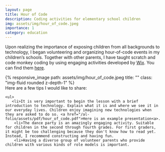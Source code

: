 ```yaml
---
layout: page
title: Hour of Code
description: Coding activities for elementary school children
img: assets/img/hour_of_code.jpeg
importance: 1
category: education
---
```


Upon realizing the importance of exposing children from all backgrounds to technology, I began volunteering and organizing hour-of-code events in my children’s schools. Together with other parents, I have taught scratch and code monkey coding by using engaging activities developed by [Wix](https://www.wix.com/about/us). You can find them [here](https://www.hourofcode.co.il/). 



<div class="row">
    <div class="col">
        {% responsive_image path: assets/img/hour_of_code.jpeg title: "" class: "img-fluid rounded z-depth-1" %}
    </div>
    <div class="col">
	Here are a few tips I would like to share: 

	<ul>
	   <li>It is very important to begin the lesson with a brief introduction to technology. Explain what it is and where we see it in our everyday lives. Children enjoy imagining new technologies when they are asked to do so. <a href="/al-folio/assets/pdf/hour_of_code.pdf">Here is an example presentation<a>.
	    <li>The dance party is an amazingly engaging activity. Suitable for children in the second through fourth grades. For first graders, it might be too challenging because they don't know how to read yet. Instead, I recommend constructing and having fun.
	    <li>Having a diverse group of volunteer parents who provide children with various kinds of role models is important.


